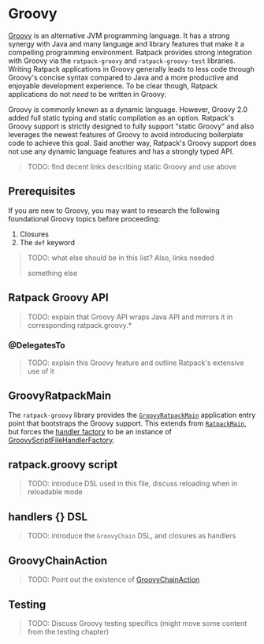 # Groovy

[Groovy](http://www.groovy-lang.org/) is an alternative JVM programming language.
It has a strong synergy with Java and many language and library features that make it a compelling programming environment.
Ratpack provides strong integration with Groovy via the `ratpack-groovy` and `ratpack-groovy-test` libraries.
Writing Ratpack applications in Groovy generally leads to less code through Groovy's concise syntax compared to Java and a more productive and enjoyable development experience.
To be clear though, Ratpack applications do not _need_ to be written in Groovy.

Groovy is commonly known as a dynamic language.
However, Groovy 2.0 added full static typing and static compilation as an option.
Ratpack's Groovy support is strictly designed to fully support “static Groovy” and also leverages the newest features of Groovy to avoid introducing boilerplate code to achieve this goal.
Said another way, Ratpack's Groovy support does not use any dynamic language features and has a strongly typed API.

> TODO: find decent links describing static Groovy and use above

## Prerequisites

If you are new to Groovy, you may want to research the following foundational Groovy topics before proceeding:

1. Closures
1. The `def` keyword

> TODO: what else should be in this list? Also, links needed
>
> something else

## Ratpack Groovy API

> TODO: explain that Groovy API wraps Java API and mirrors it in corresponding ratpack.groovy.*

### @DelegatesTo

> TODO: explain this Groovy feature and outline Ratpack's extensive use of it

## GroovyRatpackMain

The `ratpack-groovy` library provides the [`GroovyRatpackMain`](api/ratpack/groovy/launch/GroovyRatpackMain.html) application entry point that bootstraps the Groovy support.
This extends from [`RatpackMain`](launching.html#ratpackmain), but forces the [handler factory](api/ratpack/launch/LaunchConfig.html\#getHandlerFactory\(\)) to be an instance of
[GroovyScriptFileHandlerFactory](api/ratpack/groovy/launch/GroovyScriptFileHandlerFactory.html).

## ratpack.groovy script

> TODO: introduce DSL used in this file, discuss reloading when in reloadable mode

## handlers {} DSL

> TODO: introduce the `GroovyChain` DSL, and closures as handlers

## GroovyChainAction

> TODO: Point out the existence of [GroovyChainAction](api/ratpack/groovy/handling/GroovyChainAction.html)

## Testing

> TODO: Discuss Groovy testing specifics (might move some content from the testing chapter)


